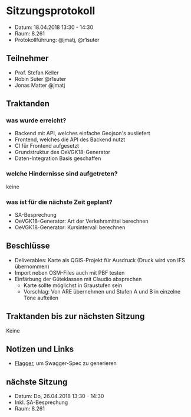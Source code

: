 # Sitzungsprotokoll

* Datum: 18.04.2018 13:30 - 14:30
* Raum: 8.261
* Protokollführung: @jmatj, @r1suter

## Teilnehmer

* Prof. Stefan Keller
* Robin Suter @r1suter
* Jonas Matter @jmatj

## Traktanden

### was wurde erreicht?

* Backend mit API, welches einfache Geojson's ausliefert
* Frontend, welches die API des Backend nutzt
* CI für Frontend aufgesetzt
* Grundstruktur des OeVGK18-Generator
* Daten-Integration Basis geschaffen

### welche Hindernisse sind aufgetreten?

keine

### was ist für die nächste Zeit geplant?

* SA-Besprechung
* OeVGK18-Generator: Art der Verkehrsmittel berechnen
* OeVGK18-Generator: Kursintervall berechnen


## Beschlüsse
* Deliverables: Karte als QGIS-Projekt für Ausdruck (Druck wird von IFS übernommen)
* Import neben OSM-Files auch mit PBF testen
* Einfärbung der Güteklassen mit Claudio absprechen
    * Karte sollte möglichst in Graustufen sein
    * Vorschlag: Von ARE übernehmen und Stufen A und B in einzelne Töne aufteilen

## Traktanden bis zur nächsten Sitzung

Keine

## Notizen und Links

* [Flagger](https://github.com/hirobert/flagger), um Swagger-Spec zu generieren

## nächste Sitzung

* Datum: Do, 26.04.2018 13:30 - 14:30
* Inkl. SA-Besprechung
* Raum: 8.261
